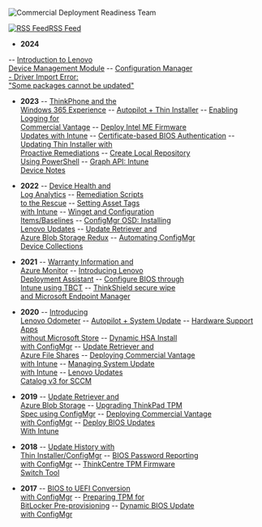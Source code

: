 ![Commercial Deployment Readiness Team](https://blog.lenovocdrt.com/img/logo.png)

[![RSS Feed](https://blog.lenovocdrt.com/img/feed-icon.png)RSS Feed](https://blog.lenovocdrt.com/feed.xml)

- **2024**
<!--
-- [ARM-based Operating <br> System Deployment](2024/arm_osd.md)
-->
-- [Introduction to Lenovo <br>Device Management Module](2024/intro_ldmm.md)
-- [Configuration Manager<br> - Driver Import Error: <br> "Some packages cannot be updated"](2024/cm_drivers_import.md)

- **2023**
-- [ThinkPhone and the <br> Windows 365 Experience](2023/thinkphone_w365.md)
-- [Autopilot + Thin Installer](2023/ap_ti.md)
-- [Enabling Logging for <br> Commercial Vantage](2023/cv_su_logging.md)
-- [Deploy Intel ME Firmware <br> Updates with Intune](2023/update_intel_mefw.md)
-- [Certificate-based BIOS Authentication](2023/cert_based_bios_authentication.md)
-- [Updating Thin Installer with <br> Proactive Remediations](2023/ti_winget_pr.md)
-- [Create Local Repository<br>Using PowerShell](2023/scripted_repo_creation.md)
-- [Graph API: Intune <br> Device Notes](2023/intune_device_notes.md)

- **2022**
-- [Device Health and <br> Log Analytics](2022/log_analytics_device_health.md)
-- [Remediation Scripts <br> to the Rescue](2022/qualcomm_remediation.md.md)
-- [Setting Asset Tags <br> with Intune](2022/intune_asset_tag.md)
-- [Winget and Configuration <br> Items/Baselines](2022/configmgr_ci_cb_winget.md)
-- [ConfigMgr OSD: Installing <br> Lenovo Updates](2022/configmgr_osd_updates.md)
-- [Update Retriever and <br> Azure Blob Storage Redux](2022/ur_az_blob_redux.md)
-- [Automating ConfigMgr <br> Device Collections](2022/configmgr_device_collections.md)

- **2021**
-- [Warranty Information and <br> Azure Monitor](2021/az_monitor_warranty.md)
-- [Introducing Lenovo <br> Deployment Assistant](2021/intro_lda.md)
-- [Configure BIOS through <br> Intune using TBCT](2021/intune_bios_settings.md)
-- [ThinkShield secure wipe <br> and Microsoft Endpoint Manager](2021/thinkshield_secure_wipe.md)

- **2020**
-- [Introducing <br> Lenovo Odometer](2020/odometer.md)
-- [Autopilot + System Update](2020/ap_su.md)
-- [Hardware Support Apps <br> without Microsoft Store](2020/hsa-1.md)
-- [Dynamic HSA Install <br> with ConfigMgr](2020/dynamic_hsa.md)
-- [Update Retriever and <br> Azure File Shares](2020/ur_az_fs.md)
-- [Deploying Commercial Vantage <br> with Intune](2020/cv_intune_deploy.md)
-- [Managing System Update <br> with Intune](2020/manage_su_intune.md)
-- [Lenovo Updates <br> Catalog v3 for SCCM](2020/lucv3.md)

- **2019**
-- [Update Retriever and <br> Azure Blob Storage](2019/ur_az_blob.md)
-- [Upgrading ThinkPad TPM <br> Spec using ConfigMgr](2019/tpm_upgrade.md)
-- [Deploying Commercial Vantage <br> with ConfigMgr](2019/cv_configmgr_deploy.md)
-- [Deploy BIOS Updates <br> With Intune](2019/intune_bios_deploy.md)

- **2018**
-- [Update History with <br> Thin Installer/ConfigMgr](2018/ti_update_history_configmgr.md) 
-- [BIOS Password Reporting <br> with ConfigMgr](2018/bios_reporting.md)
-- [ThinkCentre TPM Firmware <br> Switch Tool](2018/tc_tpm_fwswitch_tool.md)

- **2017**
-- [BIOS to UEFI Conversion <br> with ConfigMgr](2017/bios_to_uefi.md)
-- [Preparing TPM for <br> BitLocker Pre-provisioning](2017/tpm_pre_provision.md)
-- [Dynamic BIOS Update <br> with ConfigMgr](2017/dynamic_bios_update.md)